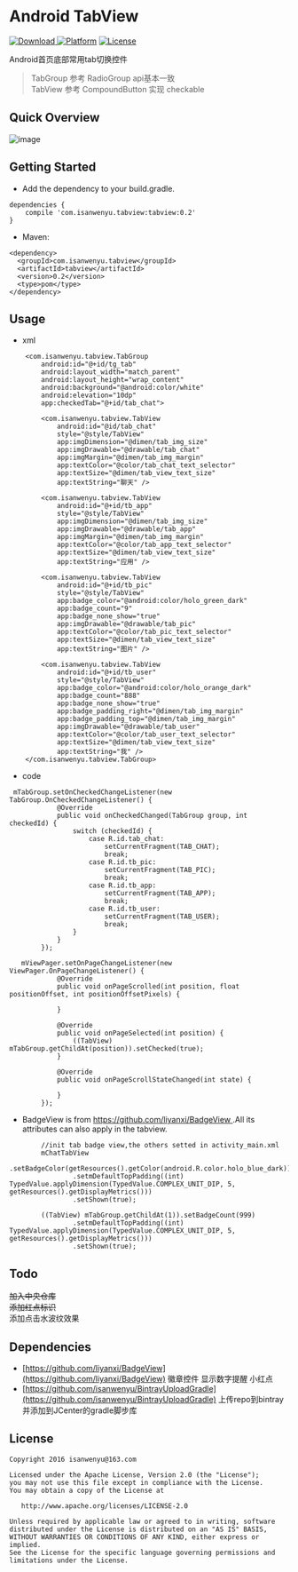 # Android TabView
[ ![Download](https://api.bintray.com/packages/isanwenyu/maven/TabView/images/download.svg) ](https://bintray.com/isanwenyu/maven/TabView/_latestVersion)
[![Platform](http://img.shields.io/badge/platform-android-brightgreen.svg?style=flat)](http://developer.android.com/index.html)
[![License](https://img.shields.io/badge/license-Apache%202-blue.svg)](https://www.apache.org/licenses/LICENSE-2.0)

Android首页底部常用tab切换控件
> TabGroup 参考 RadioGroup api基本一致 <br>
> TabView 参考 CompoundButton 实现 checkable 


## Quick Overview
![image](gif/tabview_demo.gif)

## Getting Started

 - Add the dependency to your build.gradle.
 
```
dependencies {
 	compile 'com.isanwenyu.tabview:tabview:0.2'
}
```
- Maven:

```
<dependency>
  <groupId>com.isanwenyu.tabview</groupId>
  <artifactId>tabview</artifactId>
  <version>0.2</version>
  <type>pom</type>
</dependency>
```


## Usage
- xml

```
    <com.isanwenyu.tabview.TabGroup
        android:id="@+id/tg_tab"
        android:layout_width="match_parent"
        android:layout_height="wrap_content"
        android:background="@android:color/white"
        android:elevation="10dp"
        app:checkedTab="@+id/tab_chat">

        <com.isanwenyu.tabview.TabView
            android:id="@id/tab_chat"
            style="@style/TabView"
            app:imgDimension="@dimen/tab_img_size"
            app:imgDrawable="@drawable/tab_chat"
            app:imgMargin="@dimen/tab_img_margin"
            app:textColor="@color/tab_chat_text_selector"
            app:textSize="@dimen/tab_view_text_size"
            app:textString="聊天" />

        <com.isanwenyu.tabview.TabView
            android:id="@+id/tb_app"
            style="@style/TabView"
            app:imgDimension="@dimen/tab_img_size"
            app:imgDrawable="@drawable/tab_app"
            app:imgMargin="@dimen/tab_img_margin"
            app:textColor="@color/tab_app_text_selector"
            app:textSize="@dimen/tab_view_text_size"
            app:textString="应用" />

        <com.isanwenyu.tabview.TabView
            android:id="@+id/tb_pic"
            style="@style/TabView"
            app:badge_color="@android:color/holo_green_dark"
            app:badge_count="9"
            app:badge_none_show="true"
            app:imgDrawable="@drawable/tab_pic"
            app:textColor="@color/tab_pic_text_selector"
            app:textSize="@dimen/tab_view_text_size"
            app:textString="图片" />

        <com.isanwenyu.tabview.TabView
            android:id="@+id/tb_user"
            style="@style/TabView"
            app:badge_color="@android:color/holo_orange_dark"
            app:badge_count="888"
            app:badge_none_show="true"
            app:badge_padding_right="@dimen/tab_img_margin"
            app:badge_padding_top="@dimen/tab_img_margin"
            app:imgDrawable="@drawable/tab_user"
            app:textColor="@color/tab_user_text_selector"
            app:textSize="@dimen/tab_view_text_size"
            app:textString="我" />
    </com.isanwenyu.tabview.TabGroup>     
```

- code

```
 mTabGroup.setOnCheckedChangeListener(new TabGroup.OnCheckedChangeListener() {
            @Override
            public void onCheckedChanged(TabGroup group, int checkedId) {
                switch (checkedId) {
                    case R.id.tab_chat:
                        setCurrentFragment(TAB_CHAT);
                        break;
                    case R.id.tb_pic:
                        setCurrentFragment(TAB_PIC);
                        break;
                    case R.id.tb_app:
                        setCurrentFragment(TAB_APP);
                        break;
                    case R.id.tb_user:
                        setCurrentFragment(TAB_USER);
                        break;
                }
            }
        });

```
```
   mViewPager.setOnPageChangeListener(new ViewPager.OnPageChangeListener() {
            @Override
            public void onPageScrolled(int position, float positionOffset, int positionOffsetPixels) {

            }

            @Override
            public void onPageSelected(int position) {
                ((TabView) mTabGroup.getChildAt(position)).setChecked(true);
            }

            @Override
            public void onPageScrollStateChanged(int state) {

            }
        });
```
- BadgeView is from [https://github.com/liyanxi/BadgeView ](https://github.com/liyanxi/BadgeView ).All its attributes can also apply in the tabview.

```
        //init tab badge view,the others setted in activity_main.xml
        mChatTabView
                .setBadgeColor(getResources().getColor(android.R.color.holo_blue_dark))
                .setmDefaultTopPadding((int) TypedValue.applyDimension(TypedValue.COMPLEX_UNIT_DIP, 5, getResources().getDisplayMetrics()))
                .setShown(true);

        ((TabView) mTabGroup.getChildAt(1)).setBadgeCount(999)
                .setmDefaultTopPadding((int) TypedValue.applyDimension(TypedValue.COMPLEX_UNIT_DIP, 5, getResources().getDisplayMetrics()))
                .setShown(true);
```

## Todo

 ~~加入中央仓库~~ <br>
 ~~添加红点标识~~ <br>
 添加点击水波纹效果
 
## Dependencies
- [https://github.com/liyanxi/BadgeView](https://github.com/liyanxi/BadgeView) 徽章控件 显示数字提醒 小红点
- [https://github.com/isanwenyu/BintrayUploadGradle](https://github.com/isanwenyu/BintrayUploadGradle) 上传repo到bintray并添加到JCenter的gradle脚步库

## License

    Copyright 2016 isanwenyu@163.com

    Licensed under the Apache License, Version 2.0 (the "License");
    you may not use this file except in compliance with the License.
    You may obtain a copy of the License at

       http://www.apache.org/licenses/LICENSE-2.0

    Unless required by applicable law or agreed to in writing, software
    distributed under the License is distributed on an "AS IS" BASIS,
    WITHOUT WARRANTIES OR CONDITIONS OF ANY KIND, either express or implied.
    See the License for the specific language governing permissions and
    limitations under the License.
